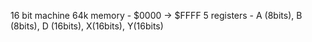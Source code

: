 16 bit machine
64k memory - $0000 -> $FFFF
5 registers - A (8bits), B (8bits), D (16bits), X(16bits), Y(16bits)